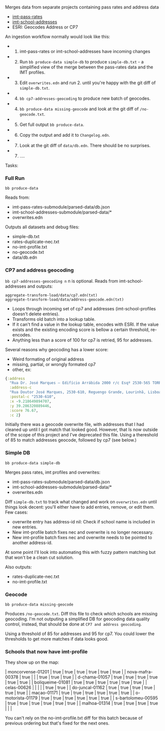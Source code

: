 Merges data from separate projects containing pass rates and address data
- [imt-pass-rates](https://github.com/codecadre/imt-pass-rates)
- [imt-school-addresses](https://github.com/codecadre/imt-school-addresses)
- ESRI: Geocodes Address or CP7

An ingestion workflow normally would look like this:

- 1. imt-pass-rates or imt-school-addresses have incoming changes
- 2. Run `bb produce-data simple-db` to produce `simple-db.txt` - a simplified view of the merge between the pass-rates data and the IMT profiles.
- 3. Edit `overwrites.edn` and run 2. until you're happy with the git diff of `simple-db.txt`.
- 4. `bb cp7-addresses-geocoding` to produce new batch of geocodes.
- 4. `bb produce-data missing-geocode` and look at the git diff of `/no-geocode.txt`.
- 5. Get full output `bb produce-data`.
- 6. Copy the output and add it to `Changelog.edn`.
- 7. Look at the git diff of `data/db.edn`. There should be no surprises.
- 7. ....

Tasks:

### Full Run

`bb produce-data`

Reads from:
- imt-pass-rates-submodule/parsed-data/db.json
- imt-school-addresses-submodule/parsed-data/*
- overwrites.edn

Outputs all datasets and debug files:
- simple-db.txt
- rates-duplicate-nec.txt
- no-imt-profile.txt
- no-geocode.txt
- data/db.edn

### CP7 and address geocoding

`bb cp7-addresses-geocoding n` n is optional. Reads from imt-school-addresses and outputs:

```
aggregate-transform-load/data/cp7.edn(txt)
aggregate-transform-load/data/address-geocode.edn(txt)
```
- Loops through incoming set of cp7 and addresses (imt-school-profiles doesn't delete entries).
- Transforms old batch into a lookup table.
- If it can't find a value in the lookup table, encodes with ESRI. If the value exists and the existing encoding score is bellow a certain threshold, re-encodes.
- Anything less than a score of 100 for cp7 is retried, 95 for addresses.

Several reasons why geocoding has a lower score:
- Weird formating of original address
- missing, partial, or wrongly formated cp7
- other, ex:
```clojure
{:address
  "Rua Dr. José Marques – Edifício Arrábida 2000 r/c Esqº 2530-565 TORRES NOVAS",
  :address-c
  "Rua Doutor José Marques, 2530-610, Reguengo Grande, Lourinhã, Lisboa",
  :postal-c "2530-610",
  :x -9.218649894707,
  :y 39.286320889446,
  :score 76.67,
  :c 2}
```

Initially there was a geocode overwrite file, with addresses that I had cleaned up until I got match that looked good. However, that Is now outside of the scope of this project and I've deprecated this file. Using a thereshold of 85 to match addresses geocode, followed by cp7 (see below.)

### Simple DB

`bb produce-data simple-db`

Merges pass rates, imt profiles and overwrites:

- imt-pass-rates-submodule/parsed-data/db.json
- imt-school-addresses-submodule/parsed-data/*
- overwrites.edn

Diff `simple-db.txt` to track what changed and work on `overwrites.edn` until things look decent: you'll either have to add entries, remove, or edit them. Few cases:
- overwrite entry has address-id nil: Check if school name is included in new entries.
- New imt-profile batch fixes nec and overwrite is no longer necessary.
- New imt-profile batch fixes nec and overwrite needs to be pointed to another address-id.

At some point I'll look into automating this with fuzzy pattern matching but that won't be a clean cut solution.

Also outputs:
- rates-duplicate-nec.txt
- no-imt-profile.txt

### Geocode

`bb produce-data missing-geocode`

Produces `/no-geocode.txt`. Diff this file to check which schools are missing geocoding. I'm not outputing a simplified DB for geocoding data quality control, instead, that should be done at `CP7 and address geocoding`.

Using a threshold of 85 for addresses and 95 for cp7. You could lower the thresholds to get more matches if data looks good.

### Schools that now have imt-profile

They show up on the map:

| moncorvense-01201  | true | true | true | true | true | true |
| nova-mafra-00378   | true |      |      | true | true | true |
| d-chama-01057      | true | true | true | true | true | true |
| boliqueime-01081   | true | true | true | true | true | true |
| celas-00626        |      |      |      |      | true | true |
| do-juncal-01162    | true | true | true | true | true | true |
| macao-01171        | true | true | true | true | true | true |
| o-motorista-01179  | true | true | true | true | true | true |
| s-bartolomeu-00595 | true | true | true | true | true | true |
| malhoa-01314       | true | true | true | true |      |      |

You can't rely on the no-imt-profile.txt diff for this batch because of previous ordering but that's fixed for the next ones.
